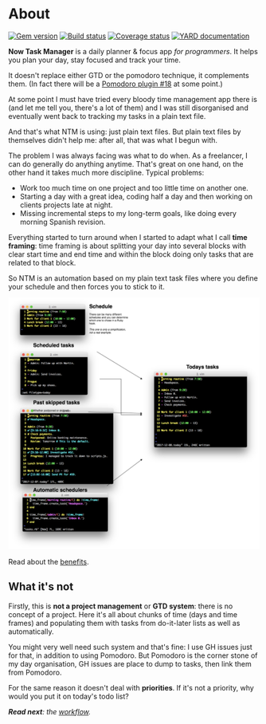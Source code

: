 # About

[![Gem version][GV img]][Gem version]
[![Build status][BS img]][Build status]
[![Coverage status][CS img]][Coverage status]
[![YARD documentation][YD img]][YARD documentation]

**Now Task Manager** is a daily planner & focus app *for programmers*. It helps
you plan your day, stay focused and track your time.

It doesn't replace either GTD or the pomodoro technique, it complements them.
(In fact there will be a [Pomodoro plugin #18](https://github.com/botanicus/now-task-manager/issues/18) at some point.)

At some point I must have tried every bloody time management app there is (and let
me tell you, there's a lot of them) and I was still disorganised and eventually
went back to tracking my tasks in a plain text file.

And that's what <abbrev title="Now Task Manager">NTM</abbrev> is using: just plain
text files. But plain text files by themselves didn't help me: after all, that was
what I begun with.

The problem I was always facing was what to do when. As a freelancer, I can do
generally do anything anytime. That's great on one hand, on the other hand it
takes much more discipline. Typical problems:

- Work too much time on one project and too little time on another one.
- Starting a day with a great idea, coding half a day and then working on clients
  projects late at night.
- Missing incremental steps to my long-term goals, like doing every morning Spanish
  revision.

Everything started to turn around when I started to adapt what I call **time framing**:
time framing is about splitting your day into several blocks with clear start time
and end time and within the block doing only tasks that are related to that block.

So <abbrev title="Now Task Manager">NTM</abbrev> is an automation based on my plain
text task files where you define your schedule and then forces you to stick to it.

![Workflow diagram](https://raw.githubusercontent.com/botanicus/now-task-manager/master/doc/diagram.png)

Read about the [benefits](https://github.com/botanicus/now-task-manager/blob/master/doc/benefits.md).

## What it's not

Firstly, this is **not a project management** or **GTD system**: there is no
concept of a project. Here it's all about chunks of time (days and time frames)
and populating them with tasks from do-it-later lists as well as automatically.

You might very well need such system and that's fine: I use GH issues just for that,
in addition to using Pomodoro. But Pomodoro is the corner stone of my day organisation,
GH issues are place to dump to tasks, then link them from Pomodoro.

For the same reason it doesn't deal with **priorities**. If it's not a priority,
why would you put it on today's todo list?

_**Read next**: the [workflow](https://github.com/botanicus/now-task-manager/blob/master/doc/workflow.md)._

[Gem version]: https://rubygems.org/gems/now-task-manager
[Build status]: https://travis-ci.org/botanicus/now-task-manager
[Coverage status]: https://coveralls.io/github/botanicus/now-task-manager
[YARD documentation]: http://www.rubydoc.info/github/botanicus/now-task-manager/master

[GV img]: https://badge.fury.io/rb/now-task-manager.svg
[BS img]: https://travis-ci.org/botanicus/now-task-manager.svg?branch=master
[CS img]: https://img.shields.io/coveralls/botanicus/now-task-manager.svg
[YD img]: http://img.shields.io/badge/yard-docs-blue.svg
